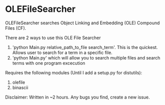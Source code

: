 # OLEFileSearcher

OLEFileSearcher searches Object Linking and Embedding (OLE) Compound Files (CF).

There are 2 ways to use this OLE File Searcher
1) 'python Main.py relative_path_to_file search_term'. This is the quickest. Allows user to search for a term in a specific file.
2) 'python Main.py' which will allow you to search multiple files and search terms with one program excecution

Requires the following modules (Until I add a setup.py for distutils):
1) olefile
2) binascii

Disclaimer: Written in ~2 hours. Any bugs you find, create a new issue.

